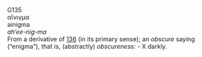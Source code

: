 G135  
αἴνιγμα  
ainigma  
*ah‘ee-nig-ma*  
From a derivative of [136](g0136) (in its primary sense); an *obscure*
saying (“enigma”), that is, (abstractly) *obscureness:* - X darkly.  
